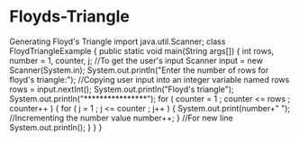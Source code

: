 # Floyds-Triangle
Generating Floyd's Triangle
 import java.util.Scanner;
class FloydTriangleExample
{
    public static void main(String args[])
    {
       int rows, number = 1, counter, j;
       //To get the user's input
       Scanner input = new Scanner(System.in);
       System.out.println("Enter the number of rows for floyd's triangle:");
       //Copying user input into an integer variable named rows
       rows = input.nextInt();
       System.out.println("Floyd's triangle");
       System.out.println("****************");
       for ( counter = 1 ; counter <= rows ; counter++ )
       {
           for ( j = 1 ; j <= counter ; j++ )
           {
                System.out.print(number+" ");
                //Incrementing the number value
                number++;
           }
           //For new line
           System.out.println();
       }
   }
}
